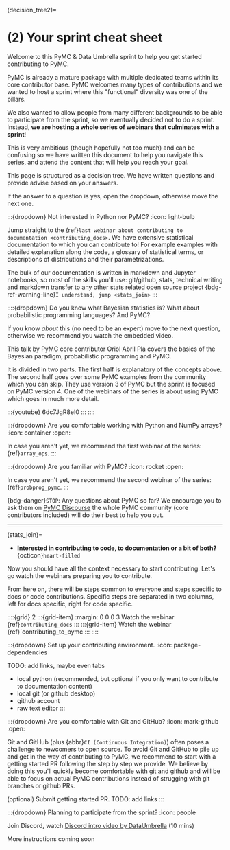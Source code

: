 (decision_tree2)=
# (2) Your sprint cheat sheet
Welcome to this PyMC & Data Umbrella sprint to help you get
started contributing to PyMC.

PyMC is already a mature package with multiple dedicated
teams within its core contributor base. PyMC welcomes
many types of contributions and we wanted to
host a sprint where this "functional" diversity was
one of the pillars.

We also wanted to allow people from many different backgrounds
to be able to participate from the sprint, so we eventually
decided not to do a sprint. Instead, **we are hosting
a whole series of webinars that culminates with a sprint**!

This is very ambitious (though hopefully not too much) and
can be confusing so we have written this document to help
you navigate this series, and attend the content that will
help you reach your goal.

This page is structured as a decision tree. We have written
questions and provide advise based on your answers.

If the answer to a question is yes, open the dropdown, otherwise
move the next one.

:::{dropdown} Not interested in Python nor PyMC?
:icon: light-bulb

Jump straight to the {ref}`last webinar about contributing to documentation <contributing_docs>`.
We have extensive statistical documentation to which you can contribute to!
For example examples with detailed explanation along the code,
a glossary of statistical terms,
or descriptions of distributions and their parametrizations.

The bulk of our documentation is written in markdown and Jupyter notebooks,
so most of the skills you'll use: git/github, stats, technical writing and markdown
transfer to any other stats related open source project
{bdg-ref-warning-line}`I understand, jump <stats_join>`
:::

::::{dropdown} Do you know what Bayesian statistics is?
What about probabilistic programming languages?
And PyMC?

If you know _about_ this (no need to be an expert) move to the next question,
otherwise we recommend you watch the embedded video.

This talk by PyMC core contributor Oriol Abril Pla covers the basics of the Bayesian
paradigm, probabilistic programming and PyMC.

It is divided in two parts. The first half is explanatory of the concepts above.
The second half goes over some PyMC examples from the community which you can skip.
They use version 3 of PyMC but the sprint is focused on PyMC version 4.
One of the webinars of the series is about using PyMC which goes in much more detail.

:::{youtube} 6dc7JgR8eI0
:::
::::

:::{dropdown} Are you comfortable working with Python and NumPy arrays?
:icon: container
:open:

In case you aren't yet, we recommend the first webinar of the series: {ref}`array_ops`.
:::

:::{dropdown} Are you familiar with PyMC?
:icon: rocket
:open:

In case you aren't yet, we recommend the second webinar of the series: {ref}`probprog_pymc`.
:::

{bdg-danger}`STOP`: Any questions about PyMC so far? We encourage you to ask them on [PyMC Discourse](https://discourse.pymc.io/)
the whole PyMC community (core contributors included) will do their best to help you out.

---

(stats_join)=
* **Interested in contributing to code, to documentation or a bit of both?** {octicon}`heart-filled`

Now you should have all the context necessary to start contributing.
Let's go watch the webinars preparing you to contribute.

From here on, there will be steps common to everyone and steps specific
to docs or code contributions. Specific steps are separated in two
columns, left for docs specific, right for code specific.

::::{grid} 2
:::{grid-item}
:margin: 0 0 0 3
Watch the webinar {ref}`contributing_docs`
:::
:::{grid-item}
Watch the webinar {ref}`contributing_to_pymc
:::
::::

:::{dropdown} Set up your contributing environment.
:icon: package-dependencies

TODO: add links, maybe even tabs
  * local python (recommended, but optional if you only want to contribute to documentation content)
  * local git (or github desktop)
  * github account
  * raw text editor
:::

:::{dropdown} Are you comfortable with Git and GitHub?
:icon: mark-github
:open:

Git and GitHub (plus {abbr}`CI (Continuous Integration)`)
often poses a challenge to newcomers to open source.
To avoid Git and GitHub to pile up and get in the way of contributing
to PyMC, we recommend to start with a getting started PR following
the step by step we provide. We believe by doing this you'll
quickly become comfortable with git and github and will be
able to focus on actual PyMC contributions instead of strugging
with git branches or github PRs.

(optional) Submit getting started PR. TODO: add links
:::

:::{dropdown} Planning to participate from the sprint?
:icon: people

Join Discord, watch [Discord intro video by DataUmbrella](https://www.youtube.com/watch?v=w2A8SknM-68) (10 mins)

More instructions coming soon
